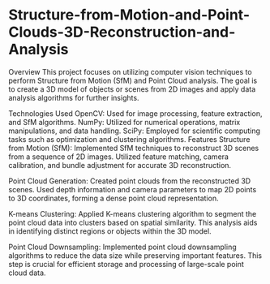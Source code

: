 # Structure-from-Motion-and-Point-Clouds-3D-Reconstruction-and-Analysis

Overview
This project focuses on utilizing computer vision techniques to perform Structure from Motion (SfM) and Point Cloud analysis. The goal is to create a 3D model of objects or scenes from 2D images and apply data analysis algorithms for further insights.

Technologies Used
OpenCV: Used for image processing, feature extraction, and SfM algorithms.
NumPy: Utilized for numerical operations, matrix manipulations, and data handling.
SciPy: Employed for scientific computing tasks such as optimization and clustering algorithms.
Features
Structure from Motion (SfM): Implemented SfM techniques to reconstruct 3D scenes from a sequence of 2D images. Utilized feature matching, camera calibration, and bundle adjustment for accurate 3D reconstruction.

Point Cloud Generation: Created point clouds from the reconstructed 3D scenes. Used depth information and camera parameters to map 2D points to 3D coordinates, forming a dense point cloud representation.

K-means Clustering: Applied K-means clustering algorithm to segment the point cloud data into clusters based on spatial similarity. This analysis aids in identifying distinct regions or objects within the 3D model.

Point Cloud Downsampling: Implemented point cloud downsampling algorithms to reduce the data size while preserving important features. This step is crucial for efficient storage and processing of large-scale point cloud data.
